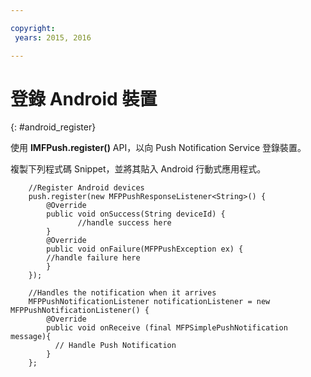 ```yaml
---

copyright:
 years: 2015, 2016

---
```


# 登錄 Android 裝置
{: #android_register}

使用 **IMFPush.register()** API，以向 Push Notification Service 登錄裝置。

複製下列程式碼 Snippet，並將其貼入 Android 行動式應用程式。

```
	//Register Android devices
	push.register(new MFPPushResponseListener<String>() {
	    @Override
	    public void onSuccess(String deviceId) {
	           //handle success here
	    }
	    @Override
	    public void onFailure(MFPPushException ex) {
	    //handle failure here
	    }
	});
```

```
	//Handles the notification when it arrives
	MFPPushNotificationListener notificationListener = new MFPPushNotificationListener() {
	    @Override
	    public void onReceive (final MFPSimplePushNotification message){
	      // Handle Push Notification
	    }
	};
```
